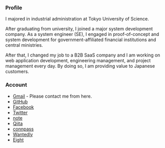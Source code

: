 ### Profile

I majored in industrial administration at Tokyo University of Science.

After graduating from university, I joined a major system development company.
As a system engineer (SE), I engaged in proof-of-concept and system development for government-affiliated financial institutions and central ministries.

After that, I changed my job to a B2B SaaS company and I am working on web application development, engineering management, and project management every day.
By doing so, I am providing value to Japanese customers.


### Account
* [Gmail](mailto:yyy.of.s+github2@gmail.com) - Please contact me from here.
* [GitHub](https://github.com/7coAim)
* [Facebook](https://www.facebook.com/kurosawa.tomoyuki.3/)
* [Twitter](https://twitter.com/7coAim)
* [note](https://note.com/kurosawat)
* [Qiita](https://qiita.com/7coAim)
* [connpass](https://connpass.com/user/tonnk18/)
* [Wantedly](https://www.wantedly.com/id/kurosawa_tomoyuki)
* [Eight](https://8card.net/p/39918114600)
